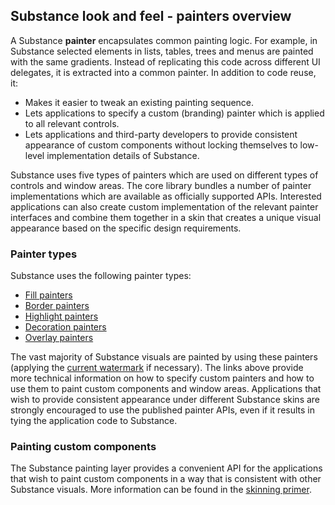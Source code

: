 ## Substance look and feel - painters overview

A Substance **painter** encapsulates common painting logic. For example, in Substance selected elements in lists, tables, trees and menus are painted with the same gradients. Instead of replicating this code across different UI delegates, it is extracted into a common painter. In addition to code reuse, it:

* Makes it easier to tweak an existing painting sequence.
* Lets applications to specify a custom (branding) painter which is applied to all relevant controls.
* Lets applications and third-party developers to provide consistent appearance of custom components without locking themselves to low-level implementation details of Substance.

Substance uses five types of painters which are used on different types of controls and window areas. The core library bundles a number of painter implementations which are available as officially supported APIs. Interested applications can also create custom implementation of the relevant painter interfaces and combine them together in a skin that creates a unique visual appearance based on the specific design requirements.

### Painter types

Substance uses the following painter types:

* [Fill painters](fill.md)
* [Border painters](border.md)
* [Highlight painters](highlight.md)
* [Decoration painters](decoration.md)
* [Overlay painters](overlay.md)

The vast majority of Substance visuals are painted by using these painters (applying the [current watermark](../watermarks.md) if necessary). The links above provide more technical information on how to specify custom painters and how to use them to paint custom components and window areas. Applications that wish to provide consistent appearance under different Substance skins are strongly encouraged to use the published painter APIs, even if it results in tying the application code to Substance.

### Painting custom components

The Substance painting layer provides a convenient API for the applications that wish to paint custom components in a way that is consistent with other Substance visuals. More information can be found in the [skinning primer](custom-skinning.md).
